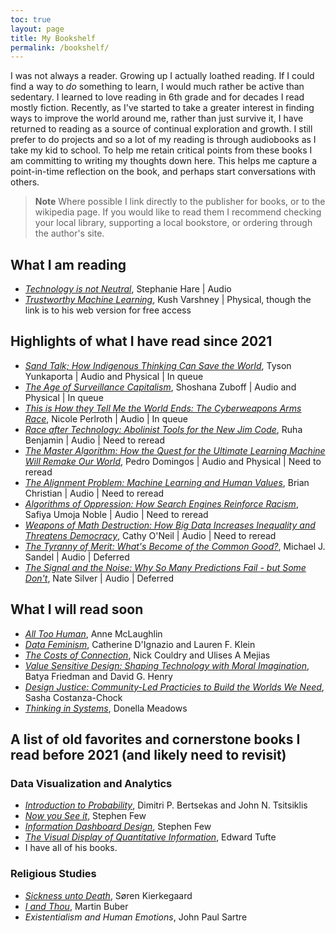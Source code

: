 ```yaml
---
toc: true
layout: page
title: My Bookshelf
permalink: /bookshelf/
---
```


I was not always a reader. Growing up I actually loathed reading. If I could find a way to *do* something to learn, I would much rather be active than sedentary. I learned to love reading in 6th grade and for decades I read mostly fiction. Recently, as I've started to take a greater interest in finding ways to improve the world around me, rather than just survive it, I have returned to reading as a source of continual exploration and growth. I still prefer to do projects and so a lot of my reading is through audiobooks as I take my kid to school. To help me retain critical points from these books I am committing to writing my thoughts down here. This helps me capture a point-in-time reflection on the book, and perhaps start conversations with others.

> **Note**
> Where possible I link directly to the publisher for books, or to the wikipedia page. If you would like to read them I recommend checking your local library, supporting a local bookstore, or ordering through the author's site.

## What I am reading

* [*Technology is not Neutral*](https://www.harebrain.co/books), Stephanie Hare | Audio
* [*Trustworthy Machine Learning*](http://www.trustworthymachinelearning.com), Kush Varshney | Physical, though the link is to his web version for free access

## Highlights of what I have read since 2021

* [*Sand Talk; How Indigenous Thinking Can Save the World*](https://www.harpercollins.com/products/sand-talk-tyson-yunkaporta), Tyson Yunkaporta | Audio and Physical | In queue
* [*The Age of Surveillance Capitalism*](https://shoshanazuboff.com/book/about/), Shoshana Zuboff | Audio and Physical | In queue
* [*This is How they Tell Me the World Ends: The Cyberweapons Arms Race*](https://thisishowtheytellmetheworldends.com/), Nicole Perlroth | Audio | In queue
* [*Race after Technology: Abolinist Tools for the New Jim Code*](https://www.ruhabenjamin.com/race-after-technology), Ruha Benjamin | Audio | Need to reread
* [*The Master Algorithm: How the Quest for the Ultimate Learning Machine Will Remake Our World*](https://en.wikipedia.org/wiki/The_Master_Algorithm), Pedro Domingos | Audio and Physical | Need to reread
* [*The Alignment Problem: Machine Learning and Human Values*](https://brianchristian.org/the-alignment-problem/), Brian Christian | Audio | Need to reread
* [*Algorithms of Oppression: How Search Engines Reinforce Racism*](https://safiyaunoble.com/research-writing/), Safiya Umoja Noble | Audio | Need to reread
* [*Weapons of Math Destruction: How Big Data Increases Inequality and Threatens Democracy*](https://mathbabe.org/), Cathy O'Neil | Audio | Need to reread
* [*The Tyranny of Merit: What's Become of the Common Good?*](https://us.macmillan.com/books/9780374289980/thetyrannyofmerit), Michael J. Sandel | Audio | Deferred
* [*The Signal and the Noise: Why So Many Predictions Fail - but Some Don't*](https://www.penguinrandomhouse.com/books/305826/the-signal-and-the-noise-by-nate-silver/), Nate Silver | Audio | Deferred


## What I will read soon

* [*All Too Human*](https://www.cambridge.org/core/books/abs/all-too-human/all-too-human/19DD407A3539FD8FFF3BB9F4D64B9794), Anne McLaughlin
* [*Data Feminism*](https://mitpress.mit.edu/books/data-feminism), Catherine D'Ignazio and Lauren F. Klein
* [*The Costs of Connection*](https://colonizedbydata.com/), Nick Couldry and Ulises A Mejias
* [*Value Sensitive Design: Shaping Technology with Moral Imagination*](https://direct.mit.edu/books/book/4328/Value-Sensitive-DesignShaping-Technology-with), Batya Friedman and David G. Henry
* [*Design Justice: Community-Led Practicies to Build the Worlds We Need*](https://design-justice.pubpub.org/), Sasha Costanza-Chock
* [*Thinking in Systems*](https://donellameadows.org/systems-thinking-book-sale/), Donella Meadows

## A list of old favorites and cornerstone books I read before 2021 (and likely need to revisit)

### Data Visualization and Analytics
* [*Introduction to Probability*](http://athenasc.com/probbook.html), Dimitri P. Bertsekas and John N. Tsitsiklis
* [*Now you See it*](http://www.stephen-few.com/nysi.php), Stephen Few
* [*Information Dashboard Design*](http://www.stephen-few.com/idd.php), Stephen Few
* [*The Visual Display of Quantitative Information*](https://www.edwardtufte.com/tufte/books_vdqi), Edward Tufte
 * I have all of his books.

### Religious Studies
* [*Sickness unto Death*](https://en.wikipedia.org/wiki/The_Sickness_unto_Death), Søren Kierkegaard
* [*I and Thou*](https://en.wikipedia.org/wiki/I_and_Thou), Martin Buber
* *Existentialism and Human Emotions*, John Paul Sartre